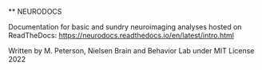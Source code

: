 ** NEURODOCS

Documentation for basic and sundry neuroimaging analyses hosted on ReadTheDocs: https://neurodocs.readthedocs.io/en/latest/intro.html

Written by M. Peterson, Nielsen Brain and Behavior Lab under MIT License 2022
